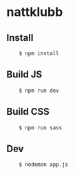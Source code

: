 # nattklubb

## Install

```
    $ npm install
```

## Build JS

```
    $ npm run dev
```

## Build CSS

```
    $ npm run sass
```

## Dev

```
    $ nodemon app.js
```




